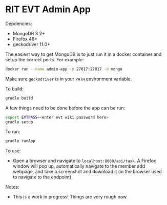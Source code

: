 # RIT EVT Admin App

Depdencies:
* MongoDB 3.2+
* Firefox 48+
* geckodriver 11.0+

The easiest way to get MongoDB is to just run it in a docker container and setup the correct ports. For example:
```sh
docker run --name admin-app -p 27017:27017 -d mongo
```

Make sure `geckodriver` is in your `PATH` environment variable. 

To build:
```sh
gradle build
```

A few things need to be done before the app can be run:

```sh
export EVTPASS=<enter evt wiki password here>
gradle setup
```

To run: 

```sh
gradle runApp
```

To use:
* Open a browser and navigate to `localhost:8080/api/task`. A Firefox window will pop up, automatically navigate to the member add webpage, and take a screenshot and download it (in the browser used to navigate to the endpoint)

Notes:
* This is a work in progress! Things are very rough now. 

